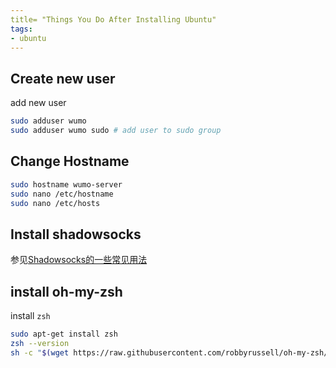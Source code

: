 ```yaml
---
title= "Things You Do After Installing Ubuntu"
tags:
- ubuntu
---
```


## Create new user

add new user
```bash
sudo adduser wumo
sudo adduser wumo sudo # add user to sudo group
```

## Change Hostname

```bash
sudo hostname wumo-server
sudo nano /etc/hostname
sudo nano /etc/hosts
```

## Install shadowsocks
参见[Shadowsocks的一些常见用法](https://wumo.gitlab.io/post/2017-04-02-shadowsocks-practice/)

## install oh-my-zsh
install `zsh`
```bash
sudo apt-get install zsh
zsh --version
sh -c "$(wget https://raw.githubusercontent.com/robbyrussell/oh-my-zsh/master/tools/install.sh -O -)"
```

<!--more-->
